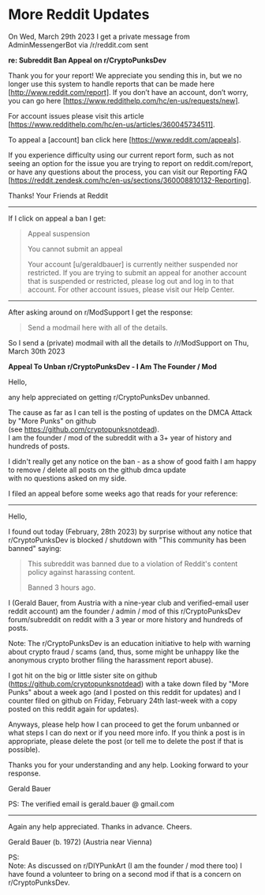 # More Reddit Updates

On Wed, March 29th 2023 I get a private message 
from AdminMessengerBot via /r/reddit.com sent

**re: Subreddit Ban Appeal on r/CryptoPunksDev**

Thank you for your report! We appreciate you sending this in, 
but we no longer use this system to handle reports that can be made here [http://www.reddit.com/report]. 
If you don’t have an account, don’t worry, you can go here [https://www.reddithelp.com/hc/en-us/requests/new].

For account issues please visit this article [https://www.reddithelp.com/hc/en-us/articles/360045734511].

To appeal a [account] ban click here [https://www.reddit.com/appeals].

If you experience difficulty using our current report form, such as not seeing an option 
for the issue you are trying to report on reddit.com/report, 
or have any questions about the process, you can visit our Reporting FAQ [https://reddit.zendesk.com/hc/en-us/sections/360008810132-Reporting].

Thanks! Your Friends at Reddit


----

If I click on appeal a ban I get:

> Appeal suspension
>
> You cannot submit an appeal
>
> Your account [u/geraldbauer] is currently neither suspended nor restricted. 
> If you are trying to submit an appeal for another account that is suspended or restricted, 
> please log out and log in to that account.
> For other account issues, please visit our Help Center.

---

After asking around on r/ModSupport I get the response:


> Send a modmail here with all of the details.

So I send a (private) modmail with all the details to /r/ModSupport   on Thu, March 30th 2023

**Appeal To Unban r/CryptoPunksDev  - I Am The Founder / Mod**

Hello,

any help appreciated on getting r/CryptoPunksDev unbanned.

The cause as far as I can tell is the posting of updates on the DMCA Attack by "More Punks" on github  
(see https://github.com/cryptopunksnotdead).  
I am the founder / mod of the subreddit with a 3+ year of history and hundreds of posts.

I didn't really get any notice on the ban  - 
as a show of good faith I am happy to remove / delete all posts on the github dmca update  
with no questions asked on my side.

I filed an appeal before some weeks ago that reads for your reference:

---

Hello, 

I found out today (February, 28th 2023) by surprise without any notice that r/CryptoPunksDev 
is blocked / shutdown with "This community has been banned" saying:

> This subreddit was banned due to a violation of Reddit's content
> policy against harassing content.
>
> Banned 3 hours ago.

I (Gerald Bauer, from Austria with a nine-year club and verified-email user reddit account) am the founder / admin / mod of this r/CryptoPunksDev forum/subreddit on reddit with a 3 year or more history and hundreds of posts.

Note: The r/CryptoPunksDev is an education initiative to help with warning about crypto fraud / scams (and, thus, some might be unhappy like the anonymous crypto brother filing the harassment report abuse).

I got hit on the big or little sister site on github (https://github.com/cryptopunksnotdead) with a take down filed by "More Punks" about a week ago (and I posted on this reddit for updates) and I counter filed on github on Friday, February 24th last-week with a copy posted on this reddit again for updates).

Anyways, please help how I can proceed to get the forum unbanned or what steps I can do next or if you need more info. If you think a post is in appropriate, please delete the post (or tell me to delete the post if that is possible).

Thanks you for your understanding and any help. Looking forward to your response.

Gerald Bauer

PS: The verified email is gerald.bauer @ gmail.com

---
 
Again any help appreciated.  Thanks in advance. Cheers.

Gerald Bauer (b. 1972)  (Austria near Vienna)

PS:  
Note:  As discussed on r/DIYPunkArt  (I am the founder / mod there too) 
I have found a volunteer to bring on a second mod if that is a concern on r/CryptoPunksDev.
